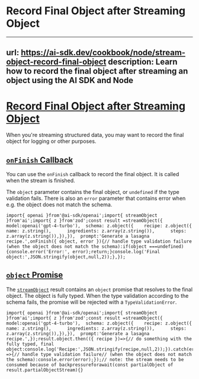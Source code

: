 # Record Final Object after Streaming Object


---
url: https://ai-sdk.dev/cookbook/node/stream-object-record-final-object
description: Learn how to record the final object after streaming an object using the AI SDK and Node
---


# [Record Final Object after Streaming Object](#record-final-object-after-streaming-object)


When you're streaming structured data, you may want to record the final object for logging or other purposes.


## [`onFinish` Callback](#onfinish-callback)


You can use the `onFinish` callback to record the final object. It is called when the stream is finished.

The `object` parameter contains the final object, or `undefined` if the type validation fails. There is also an `error` parameter that contains error when e.g. the object does not match the schema.

```
import{ openai }from'@ai-sdk/openai';import{ streamObject }from'ai';import{ z }from'zod';const result =streamObject({  model:openai('gpt-4-turbo'),  schema: z.object({    recipe: z.object({      name: z.string(),      ingredients: z.array(z.string()),      steps: z.array(z.string()),}),}),  prompt:'Generate a lasagna recipe.',onFinish({ object, error }){// handle type validation failure (when the object does not match the schema):if(object ===undefined){console.error('Error:', error);return;}console.log('Final object:',JSON.stringify(object,null,2));},});
```


## [`object` Promise](#object-promise)


The [`streamObject`](/docs/reference/ai-sdk-core/stream-object) result contains an `object` promise that resolves to the final object. The object is fully typed. When the type validation according to the schema fails, the promise will be rejected with a `TypeValidationError`.

```
import{ openai }from'@ai-sdk/openai';import{ streamObject }from'ai';import{ z }from'zod';const result =streamObject({  model:openai('gpt-4-turbo'),  schema: z.object({    recipe: z.object({      name: z.string(),      ingredients: z.array(z.string()),      steps: z.array(z.string()),}),}),  prompt:'Generate a lasagna recipe.',});result.object.then(({ recipe })=>{// do something with the fully typed, final object:console.log('Recipe:',JSON.stringify(recipe,null,2));}).catch(error =>{// handle type validation failure// (when the object does not match the schema):console.error(error);});// note: the stream needs to be consumed because of backpressureforawait(const partialObject of result.partialObjectStream){}
```

